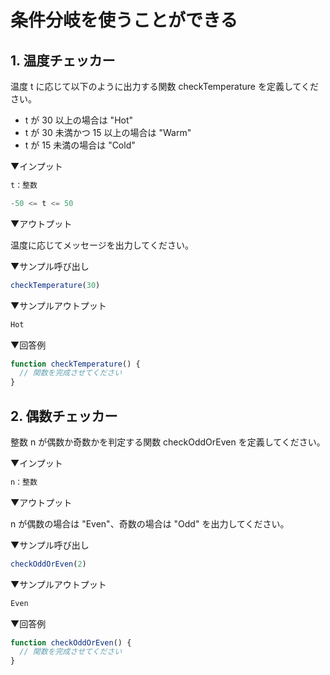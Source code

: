 # 条件分岐を使うことができる

## 1. 温度チェッカー

温度 t に応じて以下のように出力する関数 checkTemperature を定義してください。

- t が 30 以上の場合は "Hot"
- t が 30 未満かつ 15 以上の場合は "Warm"
- t が 15 未満の場合は "Cold"

▼インプット

```js
t：整数

-50 <= t <= 50
```

▼アウトプット

温度に応じてメッセージを出力してください。

▼サンプル呼び出し

```js
checkTemperature(30)
```

▼サンプルアウトプット

```js
Hot
```

▼回答例

```js
function checkTemperature() {
  // 関数を完成させてください
}
```

## 2. 偶数チェッカー

整数 n が偶数か奇数かを判定する関数 checkOddOrEven を定義してください。

▼インプット

```js
n：整数
```

▼アウトプット

n が偶数の場合は "Even"、奇数の場合は "Odd" を出力してください。

▼サンプル呼び出し

```js
checkOddOrEven(2)
```

▼サンプルアウトプット

```js
Even
```

▼回答例

```js
function checkOddOrEven() {
  // 関数を完成させてください
}
```
